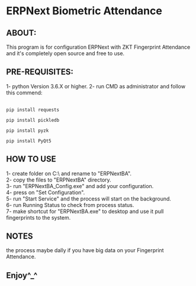 # ERPNext Biometric Attendance


## ABOUT:
This program is for configuration ERPNext with ZKT Fingerprint Attendance and it's completely open source and free to use.


## PRE-REQUISITES:
1- python Version 3.6.X or higher.
2- run CMD as administrator and follow  this commend:<br><br>
```
pip install requests
```
```
pip install pickledb
```
```
pip install pyzk
```
```
pip install PyQt5
```


## HOW TO USE
1- create folder on C:\ and rename to "ERPNextBA".<br>
2- copy the files to "ERPNextBA" directory.<br>
3- run "ERPNextBA_Config.exe" and add your configuration.<br>
4- press on "Set Configuration".<br>
5- run "Start Service" and the process will start on the background.<br>
6- run Running Status to check from process status.<br>
7- make shortcut for "ERPNextBA.exe" to desktop and use it pull fingerprints to the system.<br>

## NOTES
the process maybe dally if you have big data on your Fingerprint Attendance.


## Enjoy^_^

